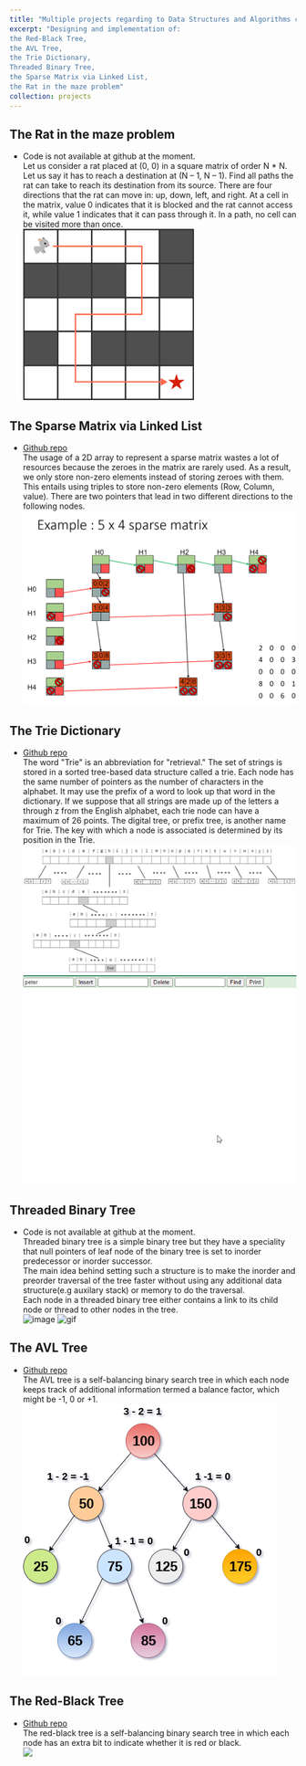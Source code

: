 ```yaml
---
title: "Multiple projects regarding to Data Structures and Algorithms course"
excerpt: "Designing and implementation of:
the Red-Black Tree, 
the AVL Tree,
the Trie Dictionary,
Threaded Binary Tree, 
the Sparse Matrix via Linked List, 
the Rat in the maze problem"
collection: projects
---
```


## The Rat in the maze problem
* Code is not available at github at the moment.  
Let us consider a rat placed at (0, 0) in a square matrix of order N * N. Let us say it has to reach a destination at (N – 1, N – 1). Find all paths the rat can take to reach its destination from its source. There are four directions that the rat can move in: up, down, left, and right. At a cell in the matrix, value 0 indicates that it is blocked and the rat cannot access it, while value 1 indicates that it can pass through it. In a path, no cell can be visited more than once.  
![image](https://raw.githubusercontent.com/benymaxparsa/Quera.ir/master/Ug5scX1dga-pathset.png)

## The Sparse Matrix via Linked List
* [Github repo](https://github.com/benymaxparsa/SparseMatrix-class-using-LinkedList)  
The usage of a 2D array to represent a sparse matrix wastes a lot of resources because the zeroes in the matrix are rarely used. As a result, we only store non-zero elements instead of storing zeroes with them. This entails using triples to store non-zero elements (Row, Column, value). There are two pointers that lead in two different directions to the following nodes.  
![image](https://raw.githubusercontent.com/benymaxparsa/Quera.ir/master/3992%20-%20TA/DS/project%202%20sparse/matrix.png)

## The Trie Dictionary
* [Github repo](https://github.com/benymaxparsa/trie-dictionary)  
The word "Trie" is an abbreviation for "retrieval." The set of strings is stored in a sorted tree-based data structure called a trie. Each node has the same number of pointers as the number of characters in the alphabet. It may use the prefix of a word to look up that word in the dictionary. If we suppose that all strings are made up of the letters a through z from the English alphabet, each trie node can have a maximum of 26 points.
The digital tree, or prefix tree, is another name for Trie. The key with which a node is associated is determined by its position in the Trie.  
![image](https://raw.githubusercontent.com/benymaxparsa/Quera.ir/master/3992%20-%20TA/DS/Project%203%20Dictionary/fullTree.png)
![gif](https://raw.githubusercontent.com/benymaxparsa/Quera.ir/master/3992%20-%20TA/DS/Project%203%20Dictionary/trie_gif.gif)


## Threaded Binary Tree
* Code is not available at github at the moment.  
Threaded binary tree is a simple binary tree but they have a speciality that null pointers of leaf node of the binary tree is set to inorder predecessor or inorder successor.  
The main idea behind setting such a structure is to make the inorder and preorder traversal of the tree faster without using any additional data structure(e.g auxilary stack) or memory to do the traversal.  
Each node in a threaded binary tree either contains a link to its child node or thread to other nodes in the tree.  
![image](https://raw.githubusercontent.com/kermanshahianAli/Quera/main/TA/DS/ThreadTree/ThreadTree00.png)
![gif](https://raw.githubusercontent.com/kermanshahianAli/Quera/main/TA/DS/ThreadTree/ThreadTree02.png)

## The AVL Tree
* [Github repo](https://github.com/benymaxparsa/AVL-Tree)  
The AVL tree is a self-balancing binary search tree in which each node keeps track of additional information termed a balance factor, which might be -1, 0 or +1.  
![image](https://raw.githubusercontent.com/benymaxparsa/Quera.ir/master/3992%20-%20TA/DS/AVL/avl-tree2.png)

## The Red-Black Tree
* [Github repo](https://github.com/benymaxparsa/Red-Black-Tree)  
The red-black tree is a self-balancing binary search tree in which each node has an extra bit to indicate whether it is red or black.  
![](https://upload.wikimedia.org/wikipedia/commons/thumb/4/41/Red-black_tree_example_with_NIL.svg/1920px-Red-black_tree_example_with_NIL.svg.png)

